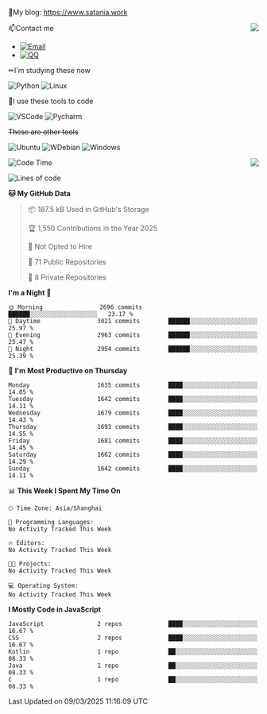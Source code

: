 📰My blog: https://www.satania.work

<img align="right" src="https://github-readme-stats.vercel.app/api/top-langs/?username=Katriell"/>

📫Contact me

* [![Email](https://img.shields.io/badge/Email-Iris@satania.work-1?style=social&logoColor=fff)](mailto:Iris@satania.work)
* [![QQ](https://img.shields.io/badge/QQ-2088839458-1?style=social&logoColor=fff)](tencent://AddContact/?fromId=45&fromSubId=1&subcmd=all&uin=2088839458&website=www.oicqzone.com)

✏I'm studying these now

![Python](https://img.shields.io/badge/-Python-blue?style=flat-square&logo=Python&logoColor=fff)
![Linux](https://img.shields.io/badge/-Linux-black?style=flat-square&logo=Linux&logoColor=fff)

🔨I use these tools to code

![VSCode](https://img.shields.io/badge/-VSCode-blue?style=flat-square&logo=visualstudiocode&logoColor=fff)
![Pycharm](https://img.shields.io/badge/-Pycharm-green?style=flat-square&logo=pycharm&logoColor=fff)

 ~~These are other tools~~

![Ubuntu](https://img.shields.io/badge/-Ubuntu-orange?style=flat-square&logo=Ubuntu&logoColor=fff)
![WDebian](https://img.shields.io/badge/-Debian-blue?style=flat-square&logo=Debian&logoColor=fff)
![Windows](https://img.shields.io/badge/-Windows-blue?style=flat-square&logo=Windows&logoColor=fff)


<img align="right" src="https://github-readme-stats-beta-amber-44.vercel.app/api?username=Katriell&show_icons=true&role=OWNER,ORGANIZATION_MEMBER,COLLABORATOR&locale=zh-my"/>

<!--START_SECTION:waka-->
![Code Time](http://img.shields.io/badge/Code%20Time-21%20mins-blue)

![Lines of code](https://img.shields.io/badge/From%20Hello%20World%20I%27ve%20Written-17.6%20thousand%20lines%20of%20code-blue)

**🐱 My GitHub Data** 

> 📦 187.5 kB Used in GitHub's Storage 
 > 
> 🏆 1,550 Contributions in the Year 2025
 > 
> 🚫 Not Opted to Hire
 > 
> 📜 71 Public Repositories 
 > 
> 🔑 8 Private Repositories 
 > 
**I'm a Night 🦉** 

```text
🌞 Morning                2696 commits        ██████░░░░░░░░░░░░░░░░░░░   23.17 % 
🌆 Daytime                3021 commits        ██████░░░░░░░░░░░░░░░░░░░   25.97 % 
🌃 Evening                2963 commits        ██████░░░░░░░░░░░░░░░░░░░   25.47 % 
🌙 Night                  2954 commits        ██████░░░░░░░░░░░░░░░░░░░   25.39 % 
```
📅 **I'm Most Productive on Thursday** 

```text
Monday                   1635 commits        ████░░░░░░░░░░░░░░░░░░░░░   14.05 % 
Tuesday                  1642 commits        ████░░░░░░░░░░░░░░░░░░░░░   14.11 % 
Wednesday                1679 commits        ████░░░░░░░░░░░░░░░░░░░░░   14.43 % 
Thursday                 1693 commits        ████░░░░░░░░░░░░░░░░░░░░░   14.55 % 
Friday                   1681 commits        ████░░░░░░░░░░░░░░░░░░░░░   14.45 % 
Saturday                 1662 commits        ████░░░░░░░░░░░░░░░░░░░░░   14.29 % 
Sunday                   1642 commits        ████░░░░░░░░░░░░░░░░░░░░░   14.11 % 
```


📊 **This Week I Spent My Time On** 

```text
🕑︎ Time Zone: Asia/Shanghai

💬 Programming Languages: 
No Activity Tracked This Week

🔥 Editors: 
No Activity Tracked This Week

🐱‍💻 Projects: 
No Activity Tracked This Week

💻 Operating System: 
No Activity Tracked This Week
```

**I Mostly Code in JavaScript** 

```text
JavaScript               2 repos             ████░░░░░░░░░░░░░░░░░░░░░   16.67 % 
CSS                      2 repos             ████░░░░░░░░░░░░░░░░░░░░░   16.67 % 
Kotlin                   1 repo              ██░░░░░░░░░░░░░░░░░░░░░░░   08.33 % 
Java                     1 repo              ██░░░░░░░░░░░░░░░░░░░░░░░   08.33 % 
C                        1 repo              ██░░░░░░░░░░░░░░░░░░░░░░░   08.33 % 
```




 Last Updated on 09/03/2025 11:16:09 UTC
<!--END_SECTION:waka-->
